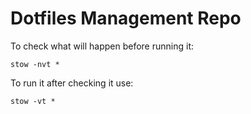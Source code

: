 # Dotfiles Management Repo

To check what will happen before running it:
```
stow -nvt *
```

To run it after checking it use:
```
stow -vt *
```
